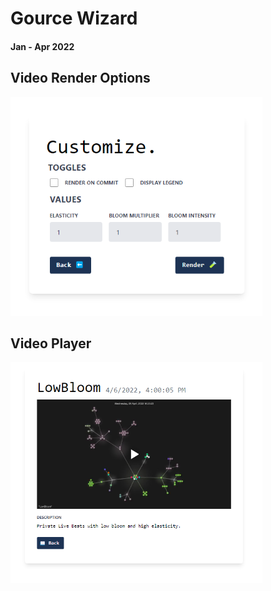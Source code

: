 # Gource Wizard
#### Jan - Apr 2022

## Video Render Options
<img src="/assets/Images/GourceWizard/GWiz-2.png" height = "5%" width = "80%">

## Video Player
<img src="/assets/Images/GourceWizard/GWizard-1_crop.png" width = "80%">

